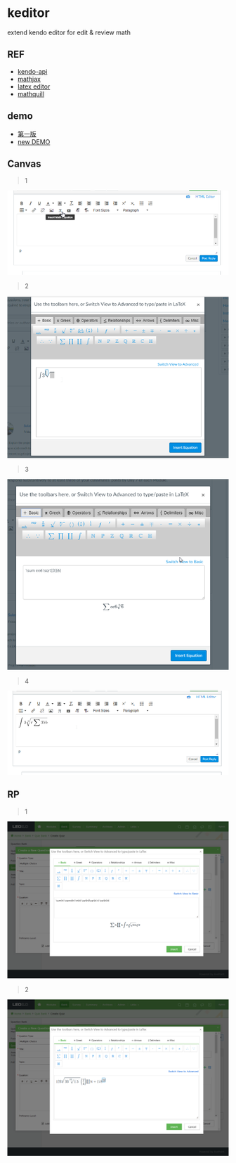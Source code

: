 # keditor
extend kendo editor for edit &amp; review   math

## REF

- [kendo-api](http://docs.telerik.com/kendo-ui/api/javascript/ui/editor#events-execute)
- [mathjax](http://docs.mathjax.org/en/latest/start.html)
- [latex editor](https://arachnoid.com/latex/)
- [mathquill](http://mathquill.com/)
## demo

- [第一版](https://sharpgui.github.io/keditor/keditor.html)
- [new DEMO](https://sharpgui.github.io/keditor/demos/mathboard.html)
## Canvas

> 1

![](pic/MathML_01.png)

> 2

![](pic/MathML_02.png)

> 3

![](pic/MathML_03.png)

> 4

![](pic/MathML_04.png)

## RP
> 1

![](pic/Calculator_new.png)

> 2

![](pic/Calculator_new2.png)